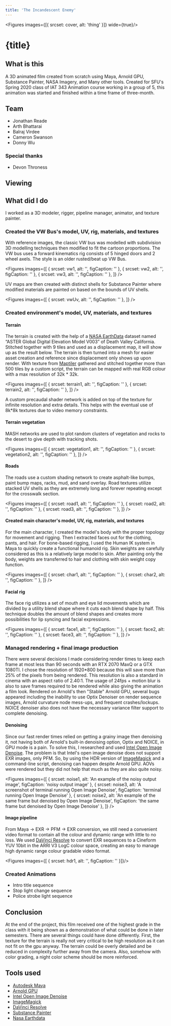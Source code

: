 ```yaml
---
title: 'The Incandescent Enemy'
---
```


<script context="module">
  import img from "$lib/images/the-incandescent-enemy/the-incandescent-enemy.png?w=300;500;750;1000&format=webp&srcset";
  export const cover = img;

  export function load() {
    return {
      props: {
        cover: cover
      }
    }
  }
</script>

<script>
  export let cover;
  import YoutubeEmbed from "$lib/components/YoutubeEmbed.svelte";
  import Image from "$lib/components/Image.svelte";
  import Figures from "$lib/components/Figures.svelte";

  import char1 from "$lib/images/the-incandescent-enemy/char-1.png?w=300;500;750;1000&format=webp&srcset";
  import char2 from "$lib/images/the-incandescent-enemy/char-2.png?w=300;500;750;1000&format=webp&srcset";
  import face1 from "$lib/images/the-incandescent-enemy/face-1.png?w=300;500;750;1000&format=webp&srcset";
  import face2 from "$lib/images/the-incandescent-enemy/face-2.png?w=300;500;750;1000&format=webp&srcset";
  import face3 from "$lib/images/the-incandescent-enemy/face-3.png?w=300;500;750;1000&format=webp&srcset";
  import face4 from "$lib/images/the-incandescent-enemy/face-4.png?w=300;500;750;1000&format=webp&srcset";
  import hdr1 from "$lib/images/the-incandescent-enemy/hdr-1.png?w=300;500;750;1000&format=webp&srcset";
  import noise1 from "$lib/images/the-incandescent-enemy/noise-1.png?w=300;500;750;1000&format=webp&srcset";
  import noise2 from "$lib/images/the-incandescent-enemy/noise-2.png?w=300;500;750;1000&format=webp&srcset";
  import noise3 from "$lib/images/the-incandescent-enemy/noise-3.png?w=300;500;750;1000&format=webp&srcset";
  import road1 from "$lib/images/the-incandescent-enemy/road-1.png?w=300;500;750;1000&format=webp&srcset";
  import road2 from "$lib/images/the-incandescent-enemy/road-2.png?w=300;500;750;1000&format=webp&srcset";
  import road3 from "$lib/images/the-incandescent-enemy/road-3.png?w=300;500;750;1000&format=webp&srcset";
  import terrain1 from "$lib/images/the-incandescent-enemy/terrain-1.jpg?w=300;500;750;1000&format=webp&srcset";
  import terrain2 from "$lib/images/the-incandescent-enemy/terrain-2.png?w=300;500;750;1000&format=webp&srcset";
  import vegetation1 from "$lib/images/the-incandescent-enemy/vegetation-1.png?w=300;500;750;1000&format=webp&srcset";
  import vegetation2 from "$lib/images/the-incandescent-enemy/vegetation-2.png?w=300;500;750;1000&format=webp&srcset";
  import vw1 from "$lib/images/the-incandescent-enemy/vw-1.jpg?w=300;500;750;1000&format=webp&srcset";
  import vw2 from "$lib/images/the-incandescent-enemy/vw-2.jpg?w=300;500;750;1000&format=webp&srcset";
  import vw3 from "$lib/images/the-incandescent-enemy/vw-3.jpg?w=300;500;750;1000&format=webp&srcset";
  import vwUv from "$lib/images/the-incandescent-enemy/vw-uv.jpg?w=300;500;750;1000&format=webp&srcset";

</script>

<Figures images={[{ srcset: cover, alt: 'thing' }]} wide={true}/>

# {title}

## What is this

A 3D animated film created from scratch using Maya, Arnold GPU, Substance Painter, NASA Imagery, and
Many other tools. Created for SFU's Spring 2020 class of IAT 343 Animation course working in a group
of 5, this animation was started and finished within a time frame of three-month.

## Team

- Jonathan Reade
- Arth Bhattarai
- Balraj Virdee
- Cameron Swanson
- Donny Wu

### Special thanks

- Devon Throness

## Viewing

<YoutubeEmbed code="_dXtt6MLA2A" aspect="12/5"/>

## What did I do

I worked as a 3D modeler, rigger, pipeline manager, animator, and texture painter.

### Created the VW Bus's model, UV, rig, materials, and textures

With reference images, the classic VW bus was modelled with subdivision 3D modelling techniques then
modified to fit the cartoon proportions. The VW bus uses a forward kinematics rig consists of 5
hinged doors and 2 wheel axels. The style is an older rusted/beat up VW Bus.

<!-- prettier-ignore -->
<Figures
  images={[
    {
      srcset: vw1,
      alt: '',
      figCaption: ''
    },
    {
      srcset: vw2,
      alt: '',
      figCaption: ''
    },
    {
      srcset: vw3,
      alt: '',
      figCaption: ''
    },
  ]}
/>

UV maps are then created with distinct shells for Substance Painter where modified materials are
painted on based on the bounds of UV shells.

<!-- prettier-ignore -->
<Figures
  images={[
    {
      srcset: vwUv,
      alt: '',
      figCaption: ''
    },
  ]}
/>

### Created environment's model, UV, materials, and textures

#### Terrain

The terrain is created with the help of a [NASA EarthData](https://earthdata.nasa.gov/) dataset
named “ASTER Global Digital Elevation Model V003” of Death Valley California. Stitched together with
9 tiles and used as a displacement map, it will show up as the result below. The terrain is then
turned into a mesh for easier asset creation and reference since displacement only shows up upon
render. With texture from [Maptiler](https://cloud.maptiler.com/) gathered and stitched together
more than 500 tiles by a custom script, the terrain can be mapped with real RGB colour with a max
resolution of 32k \* 32k.

<!-- prettier-ignore -->
<Figures
  images={[
    {
      srcset: terrain1,
      alt: '',
      figCaption: ''
    },
    {
      srcset: terrain2,
      alt: '',
      figCaption: ''
    },
  ]}
/>

A custom precaudal shader network is added on top of the texture for infinite resolution and extra
details. This helps with the eventual use of 8k\*8k textures due to video memory constraints.

#### Terrain vegetation

MASH networks are used to plot random clusters of vegetation and rocks to the desert to give depth
with tracking shots.

<!-- prettier-ignore -->
<Figures
  images={[
    {
      srcset: vegetation1,
      alt: '',
      figCaption: ''
    },
    {
      srcset: vegetation2,
      alt: '',
      figCaption: ''
    },
  ]}
/>

#### Roads

The roads use a custom shading network to create asphalt-like bumps, paint bump maps, racks, mud,
and sand overlay. Road textures utilize stacked UV shells as they are extremely long and forever
repeating except for the crosswalk section.

<!-- prettier-ignore -->
<Figures
  images={[
    {
      srcset: road1,
      alt: '',
      figCaption: ''
    },
    {
      srcset: road2,
      alt: '',
      figCaption: ''
    },
    {
      srcset: road3,
      alt: '',
      figCaption: ''
    },
  ]}
/>

#### Created main character's model, UV, rig, materials, and textures

For the main character, I created the model's body with the proper topology for movement and
rigging. Then I extracted faces out for the clothing, pants, and hair. For bone-based rigging, I
used the Human IK system in Maya to quickly create a functional humanoid rig. Skin weights are
carefully considered as this is a relatively large model to skin. After painting only the body,
weights are transferred to hair and clothing with skin weight copy function.

<!-- prettier-ignore -->
<Figures
  images={[
    {
      srcset: char1,
      alt: '',
      figCaption: ''
    },
    {
      srcset: char2,
      alt: '',
      figCaption: ''
    },
  ]}
/>

#### Facial rig

The face rig utilizes a set of mouth and eye lid movements which are divided by a utility blend
shape where it cuts each blend shape by half. This technique doubles the amount of blend shapes and
creates more possibilities for lip syncing and facial expressions.

<!-- prettier-ignore -->
<Figures
  images={[
    {
      srcset: face1,
      alt: '',
      figCaption: ''
    },
    {
      srcset: face2,
      alt: '',
      figCaption: ''
    },
    {
      srcset: face3,
      alt: '',
      figCaption: ''
    },
  ]}
/>

### Managed rendering + final image production

There were several decisions I made considering render times to keep each frame at most less than 90
seconds with an RTX 2070 MaxQ or a GTX 1080TI. I chose the resolution of 1920\*800 because this will
save more than 25% of the pixels from being rendered. This resolution is also a standard in cinema
with an aspect ratio of 2.40:1. The usage of 24fps + motion blur is also to save frames required to
be rendered while also giving the animation a film look. Rendered on Arnold's then "Stable" Arnold
GPU, several bugs appeared including the inability to use Optix Denoiser on render sequence images,
Arnold curvature node mess-ups, and frequent crashes/lockups. NOICE denoiser also does not have the
necessary variance filter support to complete denoising.

#### Denoising

Since our fast render times relied on getting a grainy image then denoising it, not having both of
Arnold's built-in denoising option, Optix and NOICE, in GPU mode is a pain. To solve this, I
researched and used [Intel Open Image Denoise](https://www.openimagedenoise.org/). The problem is
that Intel's open image denoise does not support EXR images, only PFM. So, by using the HDR version
of [ImageMagick](https://imagemagick.org/index.php) and a command-line script, denoising can happen
despite Arnold GPU. AOVs were rendered but they did not help that much as they are also quite noisy.

<!-- prettier-ignore -->
<Figures
  images={[
    {
      srcset: noise1,
      alt: 'An example of the noisy output image',
      figCaption: 'noisy output image'
    },
    {
      srcset: noise3,
      alt: 'A screenshot of terminal running Open Image Denoise',
      figCaption: 'terminal running Open Image Denoise'
    },
    {
      srcset: noise2,
      alt: 'An example of the same frame but denoised by Open Image Denoise',
      figCaption: 'the same frame but denoised by Open Image Denoise'
    },
  ]}
/>

#### Image pipeline

From Maya → EXR → PFM → EXR conversion, we still need a convenient video format to contain all the
colour and dynamic range with little to no loss. We used
[DaVinci Resolve](https://www.blackmagicdesign.com/products/davinciresolve/) to convert EXR
sequences to a Cineform YUV 10bit in the ARRI V3 LogC colour space, creating an easy to manage high
dynamic range colour gradable video format.

<Figures images={[ { srcset: hdr1, alt: '', figCaption: '' }]}/>

### Created Animations

- Intro title sequence
- Stop light change sequence
- Police strobe light sequence

## Conclusion

At the end of the project, this film received one of the highest grade in the class with it being
shown as a demonstration of what could be done in later semesters. There are several things could
have done differently. First, the texture for the terrain is really not very critical to be high
resolution as it can not fit on the gpu anyway. The terrain could be overly detailed and be reduced
in complexity further away from the camera. Also, somehow with color grading, a night color scheme
should be more reinforced.

## Tools used

- [Autodesk Maya](https://www.autodesk.com/products/maya/overview)
- [Arnold GPU](https://docs.arnoldrenderer.com/display/A5AFMUG/Getting+Started+with+Arnold+GPU)
- [Intel Open Image Denoise](https://www.openimagedenoise.org/)
- [ImageMagick](https://imagemagick.org/index.php)
- [DaVinci Resolve](https://www.blackmagicdesign.com/products/davinciresolve/)
- [Substance Painter](https://www.substance3d.com/products/substance-painter/)
- [Nasa Earthdata](https://earthdata.nasa.gov/)
